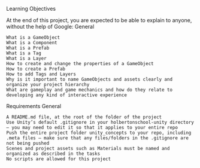 Learning Objectives

At the end of this project, you are expected to be able to explain to anyone, without the help of Google:
General

    What is a GameObject
    What is a Component
    What is a Prefab
    What is a Tag
    What is a Layer
    How to create and change the properties of a GameObject
    How to create a Prefab
    How to add Tags and Layers
    Why is it important to name GameObjects and assets clearly and organize your project hierarchy
    What are gameplay and game mechanics and how do they relate to developing any kind of interactive experience

Requirements
General

    A README.md file, at the root of the folder of the project
    Use Unity’s default .gitignore in your holbertonschool-unity directory – you may need to edit it so that it applies to your entire repo
    Push the entire project folder unity_concepts to your repo, including .meta files – make sure that any files/folders in the .gitignore are not being pushed
    Scenes and project assets such as Materials must be named and organized as described in the tasks
    No scripts are allowed for this project
